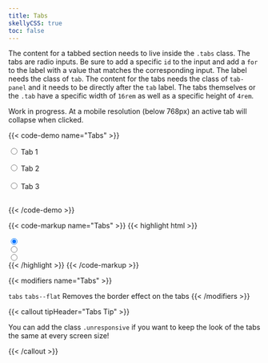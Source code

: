 ```yaml
---
title: Tabs
skellyCSS: true
toc: false
---
```

The content for a tabbed section needs to live inside the `.tabs` class. The tabs are radio inputs.
Be sure to add a specific `id` to the input and add a `for` to the label with a value that matches the
corresponding input. The label needs the class of `tab`.
The content for the tabs needs the class of `tab-panel` and it needs to be directly after the `tab` label.
The tabs themselves or the `.tab` have a specific width of `16rem` as well as a specific
height of `4rem`.

Work in progress. At a mobile resolution (below 768px) an active tab will collapse when clicked. 

{{< code-demo name="Tabs" >}}
<div class="tabs">
  <!-- Tab 1 -->
  <input type="radio" id="tab-input-a" name="tabs" checked>
  <label for="tab-input-a" class="tab">
    <i class="pi-folder-open" focusable="false" aria-hidden="hidden"></i> Tab 1
  </label>
  <div class="tab-panel">
    <p class="skeleton" data-lines="6"></p>
  </div>

  <!-- Tab 2 -->
  <input type="radio" id="tab-input-b" name="tabs">
  <label for="tab-input-b" class="tab">
    <i class="pi-folder" focusable="false" aria-hidden="hidden"></i> Tab 2
  </label>
  <div class="tab-panel">
    <div class="flex">
      <img class="skeleton-image skeleton-image--lg mb-3">
      <img class="skeleton-image skeleton-image--lg skeleton-image--circle mb-3">
    </div>
  </div>

  <!-- Tab 3 -->
  <input type="radio" id="tab-input-c" name="tabs">
  <label for="tab-input-c" class="tab">
    <i class="pi-users" focusable="false" aria-hidden="hidden"></i> Tab 3
  </label>
  <div class="tab-panel">
    <img class="skeleton-image skeleton-image--lg mb-3">
    <h2 class="skeleton skeleton--md"></h2>
    <p class="skeleton" data-lines="3"></p>
  </div>
</div>
{{< /code-demo >}}

{{< code-markup name="Tabs" >}}
{{< highlight html >}}
<div class="tabs">
  <!-- Tab 1 -->
  <input type="radio" id="tab-input-a" name="tabs" checked>
  <label for="tab-input-a" class="tab">
    <!-- Tab label goes here! -->
  </label>
  <div class="tab-panel">
    <!-- Tab content goes here! -->
  </div>
  <!-- Tab 2 -->
  <input type="radio" id="tab-input-b" name="tabs">
  <label for="tab-input-b" class="tab">
    <!-- Tab label goes here! -->
  </label>
  <div class="tab-panel">
    <!-- Tab content goes here! -->
  </div>
  <!-- Tab 3 -->
  <input type="radio" id="tab-input-c" name="tabs">
  <label for="tab-input-c" class="tab">
    <!-- Tab label goes here! -->
  </label>
  <div class="tab-panel">
    <!-- Tab content goes here! -->
  </div>
</div>
{{< /highlight >}}
{{< /code-markup >}}

{{< modifiers name="Tabs" >}}
<tr>
  <td data-label="Base">
    <code>tabs</code>
  </td>
  <td data-label="Modifier">
    <code>tabs--flat</code>
  </td>
  <td data-label="Secondary Modifier">
    <i class="pi-ban" aria-hidden="true"></i>
  </td>
  <td data-label="Data Attribute">
    <i class="pi-ban" aria-hidden="true"></i>
  </td>
  <td data-label="Behavior">
    Removes the border effect on the tabs
  </td>
</tr>
{{< /modifiers >}}

{{< callout tipHeader="Tabs Tip" >}}
  <p>You can add the class <code>.unresponsive</code> if you want to keep the look of the tabs the same at every screen size!</p>
{{< /callout >}}